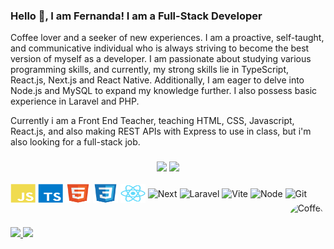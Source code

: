 ### Hello 👋, I am Fernanda! I am a Full-Stack Developer

Coffee lover and a seeker of new experiences. I am a proactive, self-taught, and communicative individual who is always striving to become the best version of myself as a developer. I am passionate about studying various programming skills, and currently, my strong skills lie in TypeScript, React.js, Next.js and React Native. Additionally, I am eager to delve into Node.js and MySQL to expand my knowledge further. I also possess basic experience in Laravel and PHP. 


Currently i am a Front End Teacher, teaching HTML, CSS, Javascript, React.js, and also making REST APIs with Express to use in class, but i'm also looking for a full-stack job.


###
<div align="center">
<img height="150em" src="https://github-readme-stats.vercel.app/api?username=fernanda-rabacal&count_private=true&show_icons=true&&theme=radical" />
 <img height="150em" src="https://github-readme-stats.vercel.app/api/top-langs/?username=fernanda-rabacal&layout=compact&theme=radical"/>
</div>

<div style="display: inline_block"><br>
  <img align="center" alt="JS" height="30" width="40" src="https://raw.githubusercontent.com/devicons/devicon/master/icons/javascript/javascript-plain.svg">
  <img align="center" alt="HTML" height="30" width="40" src="https://raw.githubusercontent.com/devicons/devicon/1119b9f84c0290e0f0b38982099a2bd027a48bf1/icons/typescript/typescript-plain.svg">
  <img align="center" alt="HTML" height="30" width="40" src="https://raw.githubusercontent.com/devicons/devicon/master/icons/html5/html5-original.svg">
  <img align="center" alt="CSS" height="30" width="40" src="https://raw.githubusercontent.com/devicons/devicon/master/icons/css3/css3-original.svg">
  <img align="center" alt="Rafa-React" height="30" width="40" src="https://raw.githubusercontent.com/devicons/devicon/master/icons/react/react-original.svg">
  <img align="center" alt="Next" height="30" width="40" src="https://devicons.railway.app/i/nextjs-dark.svg">
 <img align="center" alt="Laravel" height="30" width="40" src="https://camo.githubusercontent.com/63f8942041c20acd922fef42fac8afe7bcbb3c8160eb211b46770f3d0fd0bd05/68747470733a2f2f6564656e742e6769746875622e696f2f537570657254696e7949636f6e732f696d616765732f7376672f6c61726176656c2e737667">
 <img align="center" alt="Vite" height="30" width="40" src="https://devicons.railway.app/i/vitejs.svg">
 <img align="center" alt="Node" height="30" width="40" src="https://devicons.railway.app/i/nodejs.svg">
 <img align="center" alt="Git" height="30" width="40" src="https://devicons.railway.app/i/git.svg">
 
 
  <img align="right" alt="Coffee" height="150" style="border-radius:50px;" src="https://i.pinimg.com/originals/aa/95/01/aa9501df489c885cce3f31b0fc6234ef.png">
</div>

#
<div>
  <a href="https://www.linkedin.com/in/fernanda-rabacal/" target="_blank">
   <img src="https://img.shields.io/badge/LinkedIn-0077B5?style=for-the-badge&logo=linkedin&logoColor=white" /> 
  </a>  
  <a href="mailto:nandarabacal02@hotmail.com" target="_blank">
    <img src="https://img.shields.io/badge/Gmail-D14836?style=for-the-badge&logo=gmail&logoColor=white" />
  </a>
</div>
